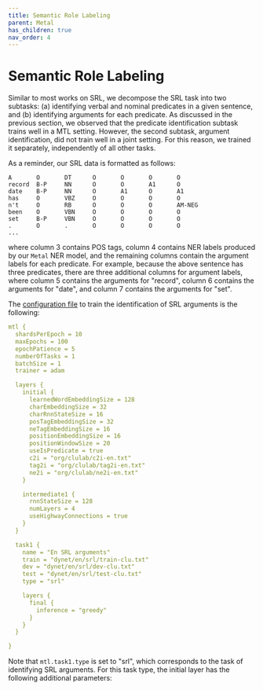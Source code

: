 ```yaml
---
title: Semantic Role Labeling
parent: Metal
has_children: true
nav_order: 4
---
```


# Semantic Role Labeling

Similar to most works on SRL, we decompose the SRL task into two subtasks: (a) identifying verbal and nominal predicates in a given sentence, and (b) identifying arguments for each predicate. As discussed in the previous section, we observed that the predicate identification subtask trains well in a MTL setting. However, the second subtask, argument identification, did not train well in a joint setting. For this reason, we trained it separately, independently of all other tasks.

As a reminder, our SRL data is formatted as follows:

```
A       O       DT      O       O       O       O
record  B-P     NN      O       O       A1      O
date    B-P     NN      O       A1      O       A1
has     O       VBZ     O       O       O       O
n't     O       RB      O       O       O       AM-NEG
been    O       VBN     O       O       O       O
set     B-P     VBN     O       O       O       O
.       O       .       O       O       O       O
...
```
where column 3 contains POS tags, column 4 contains NER labels produced by our `Metal` NER model, and the remaining columns contain the argument labels for each predicate. For example, because the above sentence has three predicates, there are three additional columns for argument labels, where column 5 contains the arguments for "record", column 6 contains the arguments for "date", and column 7 contains the arguments for "set".

The [configuration file](https://github.com/clulab/processors/blob/master/main/src/main/resources/org/clulab/mtl-en-srla.conf) to train the identification of SRL arguments is the following:

```yml
mtl {
  shardsPerEpoch = 10
  maxEpochs = 100
  epochPatience = 5
  numberOfTasks = 1
  batchSize = 1
  trainer = adam

  layers {
    initial {
      learnedWordEmbeddingSize = 128
      charEmbeddingSize = 32
      charRnnStateSize = 16
      posTagEmbeddingSize = 32
      neTagEmbeddingSize = 16
      positionEmbeddingSize = 16
      positionWindowSize = 20
      useIsPredicate = true
      c2i = "org/clulab/c2i-en.txt"
      tag2i = "org/clulab/tag2i-en.txt"
      ne2i = "org/clulab/ne2i-en.txt"
    }

    intermediate1 {
      rnnStateSize = 128
      numLayers = 4
      useHighwayConnections = true
    }
  }

  task1 {
    name = "En SRL arguments"
    train = "dynet/en/srl/train-clu.txt"
    dev = "dynet/en/srl/dev-clu.txt"
    test = "dynet/en/srl/test-clu.txt"
    type = "srl"

    layers {
      final {
        inference = "greedy"
      }
    }
  }

}
```

Note that `mtl.task1.type` is set to "srl", which corresponds to the task of identifying SRL arguments. For this task type, the initial layer has the following additional parameters:



